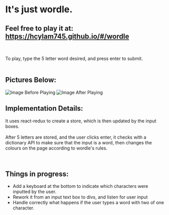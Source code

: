 # It's just wordle.

## Feel free to play it at: https://hcylam745.github.io/#/wordle 
<br/>

To play, type the 5 letter word desired, and press enter to submit.<br/><br/>

## Pictures Below:
![Image Before Playing](https://github.com/hcylam745/wordle-clone/assets/78908352/f014ca86-3cd9-410d-9d16-292620361470)
![Image After Playing](https://github.com/hcylam745/wordle-clone/assets/78908352/4b3830cf-3549-445e-ba39-1855c328a51c)

## Implementation Details: <br/>
It uses react-redux to create a store, which is then updated by the input boxes.<br/><br/>
After 5 letters are stored, and the user clicks enter, it checks with a dictionary API to make sure that the input is a word, then changes the colours on the page according to wordle's rules.

<br/>

## Things in progress: <br/>

* Add a keyboard at the bottom to indicate which characters were inputted by the user.<br/>
* Rework it from an input text box to divs, and listen for user input<br/>
* Handle correctly what happens if the user types a word with two of one character.